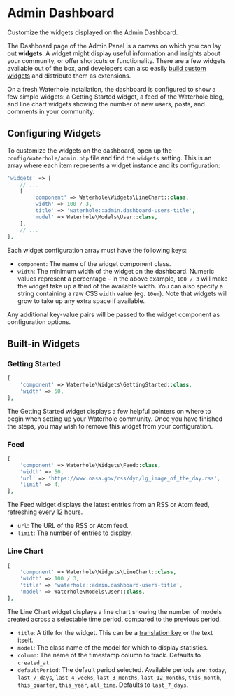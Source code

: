 # Admin Dashboard

Customize the widgets displayed on the Admin Dashboard.

The Dashboard page of the Admin Panel is a canvas on which you can lay out **widgets**. A widget might display useful information and insights about your community, or offer shortcuts or functionality. There are a few widgets available out of the box, and developers can also easily [build custom widgets](./admin.md#widgets) and distribute them as extensions.

On a fresh Waterhole installation, the dashboard is configured to show a few simple widgets: a Getting Started widget, a feed of the Waterhole blog, and line chart widgets showing the number of new users, posts, and comments in your community.

## Configuring Widgets

To customize the widgets on the dashboard, open up the `config/waterhole/admin.php` file and find the `widgets` setting. This is an array where each item represents a widget instance and its configuration:

```php
'widgets' => [
    // ...
    [
        'component' => Waterhole\Widgets\LineChart::class,
        'width' => 100 / 3,
        'title' => 'waterhole::admin.dashboard-users-title',
        'model' => Waterhole\Models\User::class,
    ],
    // ...
],
```

Each widget configuration array must have the following keys:

- `component`: The name of the widget component class.
- `width`: The minimum width of the widget on the dashboard. Numeric values represent a percentage – in the above example, `100 / 3` will make the widget take up a third of the available width. You can also specify a string containing a raw CSS `width` value (eg. `10em`). Note that widgets will grow to take up any extra space if available.

Any additional key-value pairs will be passed to the widget component as configuration options.

## Built-in Widgets

### Getting Started

```php
[
    'component' => Waterhole\Widgets\GettingStarted::class,
    'width' => 50,
],
```

The Getting Started widget displays a few helpful pointers on where to begin when setting up your Waterhole community. Once you have finished the steps, you may wish to remove this widget from your configuration.

### Feed

```php
[
    'component' => Waterhole\Widgets\Feed::class,
    'width' => 50,
    'url' => 'https://www.nasa.gov/rss/dyn/lg_image_of_the_day.rss',
    'limit' => 4,
],
```

The Feed widget displays the latest entries from an RSS or Atom feed, refreshing every 12 hours.

- `url`: The URL of the RSS or Atom feed.
- `limit`: The number of entries to display.

### Line Chart

```php
[
    'component' => Waterhole\Widgets\LineChart::class,
    'width' => 100 / 3,
    'title' => 'waterhole::admin.dashboard-users-title',
    'model' => Waterhole\Models\User::class,
],
```

The Line Chart widget displays a line chart showing the number of models created across a selectable time period, compared to the previous period.

- `title`: A title for the widget. This can be a [translation key](./localization.md) or the text itself.
- `model`: The class name of the model for which to display statistics.
- `column`: The name of the timestamp column to track. Defaults to `created_at`.
- `defaultPeriod`: The default period selected. Available periods are: `today`, `last_7_days`, `last_4_weeks`, `last_3_months`, `last_12_months`, `this_month`, `this_quarter`, `this_year`, `all_time`. Defaults to `last_7_days`.
